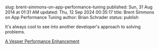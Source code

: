 slug: brent-simmons-on-app-performance-tuning
published: Sun, 31 Aug 2014 at 01:31 AM
updated: Thu, 12 Sep 2024 00:35:17 
title: Brent Simmons on App Performance Tuning
author: Brian Schrader
status: publish

It's always cool to see into another developer's approach to solving problems.

[A Vesper Performance Enhancement](http://inessential.com/2014/08/28/a_vesper_performance_enhancement)
